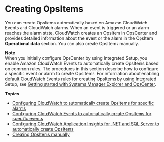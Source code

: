 # Creating OpsItems<a name="OpsCenter-creating-OpsItems"></a>

You can create OpsItems automatically based on Amazon CloudWatch Events and CloudWatch alarms\. When an event is triggered or an alarm reaches the alarm state, CloudWatch creates an OpsItem in OpsCenter and provides detailed information about the event or the alarm in the OpsItem **Operational data** section\. You can also create OpsItems manually\.

**Note**  
When you initially configure OpsCenter by using Integrated Setup, you enable Amazon CloudWatch Events to automatically create OpsItems based on common rules\. The procedures in this section describe how to configure a specific event or alarm to create OpsItems\. For information about enabling default CloudWatch Events rules for creating OpsItems by using Integrated Setup, see [Getting started with Systems Manager Explorer and OpsCenter](Explorer-setup.md)\.

**Topics**
+ [Configuring CloudWatch to automatically create OpsItems for specific alarms](OpsCenter-automatically-create-OpsItems-1.md)
+ [Configuring CloudWatch Events to automatically create OpsItems for specific events](OpsCenter-automatically-create-OpsItems-2.md)
+ [Configuring CloudWatch Application Insights for \.NET and SQL Server to automatically create OpsItems](OpsCenter-getting-started-user-CloudWatch-Application-Insights.md)
+ [Creating OpsItems manually](OpsCenter-manually-create-OpsItems.md)